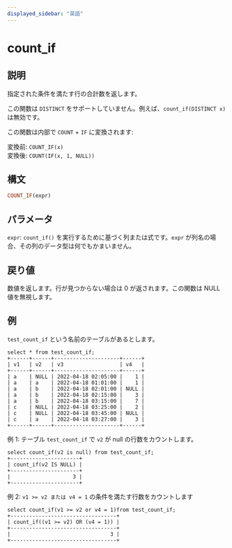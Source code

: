 ```yaml
---
displayed_sidebar: "英語"
---
```


# count_if

## 説明

指定された条件を満たす行の合計数を返します。

この関数は `DISTINCT` をサポートしていません。例えば、`count_if(DISTINCT x)` は無効です。

この関数は内部で `COUNT` + `IF` に変換されます:

変換前: `COUNT_IF(x)`  
変換後: `COUNT(IF(x, 1, NULL))`

## 構文

~~~Haskell
COUNT_IF(expr)
~~~

## パラメータ

`expr`: `count_if()` を実行するために基づく列または式です。`expr` が列名の場合、その列のデータ型は何でもかまいません。

## 戻り値

数値を返します。行が見つからない場合は 0 が返されます。この関数は NULL 値を無視します。

## 例

`test_count_if` という名前のテーブルがあるとします。

~~~Plain
select * from test_count_if;
+------+------+---------------------+------+
| v1   | v2   | v3                  | v4   |
+------+------+---------------------+------+
| a    | NULL | 2022-04-18 02:05:00 |    1 |
| a    | a    | 2022-04-18 01:01:00 |    1 |
| a    | b    | 2022-04-18 02:01:00 | NULL |
| a    | b    | 2022-04-18 02:15:00 |    3 |
| a    | b    | 2022-04-18 03:15:00 |    7 |
| c    | NULL | 2022-04-18 03:25:00 |    2 |
| c    | NULL | 2022-04-18 03:45:00 | NULL |
| c    | a    | 2022-04-18 03:27:00 |    3 |
+------+------+---------------------+------+
~~~

例 1: テーブル `test_count_if` で `v2` が null の行数をカウントします。

~~~Plain
select count_if(v2 is null) from test_count_if;
+----------------------+
| count_if(v2 IS NULL) |
+----------------------+
|                    3 |
+----------------------+
~~~

例 2: `v1 >= v2 または v4 = 1` の条件を満たす行数をカウントします

~~~Plain
select count_if(v1 >= v2 or v4 = 1)from test_count_if;
+----------------------------------+
| count_if((v1 >= v2) OR (v4 = 1)) |
+----------------------------------+
|                                3 |
+----------------------------------+
~~~